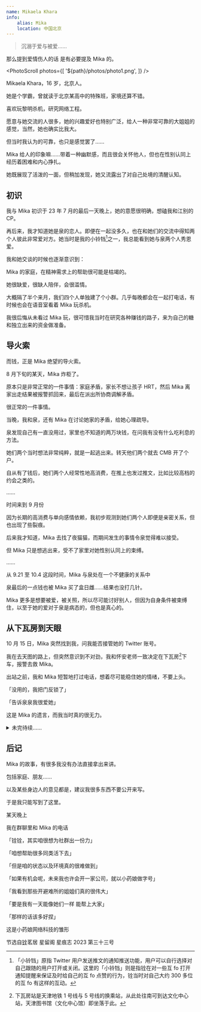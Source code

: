 ```yaml
---
name: Mikaela Khara
info:
    alias: Mika
    location: 中国北京
---
```


> 沉溺于爱与被爱……

那么提到爱情伤人的话 是有必要提及 Mika 的。

<blockquote><CapDownQuote messages={[[
"但是遇到泉泉之后 我才知道能有人陪着是件多幸福的事。”", "“可现在我又要失去她……”"],
 ["“我不想再一个人走下去了”", "“一个人好痛苦 看不到希望”"],
  ["“在吗铨铨……”", "“我把我推特的账号密码交给你可以嘛……”"], 
  ["“有点苦……”", "“泉妹要出发去日本了 可能是在登机 告诉她我爱她”"], 
  ["“我买了杯冰激凌 一会肚子难受了就吃一口压一下”", "“不会痛苦的 不会的”"]]} />
  </blockquote>

<PhotoScroll photos={[
'${path}/photos/photo1.png',
]} />

Mikaela Khara，16 岁，北京人。

她是个学霸，曾就读于北京某高中的特殊班，家境还算不错。

喜欢玩黎明杀机，研究网络工程。

愿意与她交流的人很多，她的兴趣爱好也特别广泛，给人一种非常可靠的大姐姐的感觉，当然，她也确实比我大。

但当时我认为的可靠，也只是感觉罢了……

Mika 给人的印象嘛……带着一种幽默感，而且很会关怀他人，但也在性别认同上经历着困难和内心挣扎。

她既展现了活泼的一面，但稍加发现，她又流露出了对自己处境的清醒认知。

## 初识

我与 Mika 初识于 23 年 7 月的最后一天晚上，她的意愿很明确，想磕我和江别的 CP。

再后来，我才知道她是泉的恋人。即便在一起没多久，也在和她们的交流中得知两个人彼此非常爱对方。她当时是我的小铃铛[^1]之一，我总能看到她与泉两个人秀恩爱。

我和她交谈的时候也逐渐意识到：

Mika 的家庭，在精神需求上的帮助很可能是枯竭的。

她很缺爱，很缺人陪伴，会很滥情。

大概隔了半个来月，我们四个人单独建了个小群。几乎每晚都会在一起打电话，有时候也会在语音室看着 Mika 玩杀机。

我很后悔从未看过 Mika 玩，很可惜我当时在研究各种赚钱的路子，来为自己的糖和独立出来的资金做准备。

## 导火索

而钱，正是 Mika 绝望的导火索。

8 月下旬的某天，Mika 炸柜了。

原本只是非常正常的一件事情：家庭矛盾，家长不想让孩子 HRT，然后 Mika 离家出走结果被报警抓回来，最后在派出所协商调解矛盾。

很正常的一件事情。

当晚，我和泉，还有 Mika 在讨论她家的矛盾，给她心理疏导。

泉发现自己有一直没用过，家里也不知道的两万块钱，在问我有没有什么吃利息的方法。

她们两个当时想法非常纯粹，就是一起逃出来。转天他们两个就去 CMB 开了个户。

自从有了钱后，她们两个人经常性地高消费，在推上也发过推文，比如比较高档的约会之类的。

……

时间来到 9 月份

因为长期的高消费与单向感情依赖，我初步观测到她们两个人即便是亲密关系，但也出现了些裂痕。

后来我才知道，Mika 去找了夜猫猫，而期间发生的事情令泉觉得难以接受。

但 Mika 只是想逃出来，受不了家里对她性别认同上的束缚。

……

从 9.21 至 10.4 这段时间，Mika 与泉处在一个不健康的关系中

泉最后的一点钱也被 Mika 买了盒日雌……结果也没打几针。

Mika 更多是想要被爱，被关照，所以尽可能讨好别人，但因为自身条件被束缚住，以至于她的爱对于泉是病态的，但也是真心的。

## 从下瓦房到天眼

10 月 15 日，Mika 突然找到我，问我能否接管她的 Twitter 账号。

我在去天图的路上，但突然意识到不对劲，我和怀安老师一致决定在下瓦房[^2]下车，报警去救 Mika。

出站之前，我和 Mika 短暂地打过电话，想着尽可能稳住她的情绪，不要上头。

「没用的，我把门反锁了」

「告诉泉泉我很爱她」

这是 Mika 的遗言，而我当时真的很无力。

<details>
<summary>未完待续……</summary>

我真正得到 Mika 逝世的消息 是在 10 月 24 日。

鉴于之前比赛晋级，我去了三岔河口。

少年宫里不让停车，于是我们在天眼下的停车场里换上衣服。

结果……刚下车就收到了消息。

「没抢救回来。」

「这是永乐桥，上面架着天眼，是一个约会的好地方。如果可以的话，什么时候来这边玩，我请你们坐～」

「谢谢铨铨～打算过段时间想来坐一次诶，到时候铨铨一起嘛？」

这是我脑中，望着天眼的回忆，这一切仿佛冻结住了。强忍着痛苦，即便没发挥好，但我完成了赛程中的最后一次演出。

后来，问起了友人她对 Mika 的印象：

> 我感觉 Mika 也是个可怜的孩子，应该是没有安全感，想有人可以依靠。
>
> 很多经历都和她很类似。
>
> 身上全都是在家里被打留下的疤，我看了都想哭。
>
> 我想她应该……算是含冤而死，真的感觉她死的时候不像是解脱。
>
> 据我的经验来看，死之前还是想得到爱，有个人能线下过去抱住她都好。
>
> 本来我是可以的……
>
> 我之前说好的 12 月过去要和她过圣诞节。要包饺子，吃水煮虾。
>
> 感觉她有一段时间像是在求我过去一样。

三岔河口，沿着子牙河和北运河一路北上，可以抵达北京。

而如今，我站在三岔河口，过往美好的记忆与思绪交汇于此。

她的突然离开，让一切戛然而止，仿佛所有未完成的故事都被冻结在那个瞬间。那些约定——

包饺子、过圣诞节……

——如今都成了无处寄托的梦。

我想，Mika 并不是真正想离开这个世界，她只是太渴望有人能听见她内心的呐喊，能拥抱她，给她一个停靠的港湾。在这个复杂的世界里，她活得太清醒，却又太孤独。那些她不断掩饰的痛苦，最终像洪水般将她吞没。

「如果当时我能早点意识到，再坚定一点，是不是一切都会不同？」这个问题像梦魇般徘徊在脑海。可是时间无情地向前，留给我们的只有遗憾和无尽的思念。

站在三岔河口，寒风拂面，眼前是连绵不断的河流——它们汇聚、分流，又不断地向前流去，像生命本身一样无法回头。

Mika 说过：「希望有一天能一起坐在天眼上看风景。」

我知道，她或许再也看不到那天的景色了。但她的故事、她的爱、她那不被理解的执着，永远会留在那些记得她的人心里。

爱从未走远，只是我们再也无法亲口对她说了。

</details>

## 后记

Mika 的故事，有很多我没有办法直接拿出来讲。

包括家庭、朋友……

以及某些身边人的意见都是，建议我很多东西不要公开来写。

于是我只能写到了这里。

某天晚上

我在群聊里和 Mika 的电话

「铨铨，其实咱很想为社群出一份力」

「咱想帮助很多同类活下去」

「但是咱的状态以及环境真的很难做到」

「如果有机会呢，未来我也许会开一家公司，就以小药娘做字号」

「我看到那些开避难所的姐姐们真的很伟大」

「要是我有一天能像她们一样 能帮上大家」

「那样的话该多好捏」

这是小药娘网络科技的雏形

节选自[铨](https://twitter.com/ryq59)茗居 星留阁 星痕志 2023 第三十三号

[^1]: 「小铃铛」原指 Twitter 用户发送推文的通知推送功能，用户可以自行选择对自己跟随的用户打开或关闭。这里的「小铃铛」则是指铨在对一些互 fo 打开通知提醒来保证及时给自己的互 fo 点赞的行为，铨当时对自己大约 300 多位的互 fo 有这样的互动。

[^2]: 下瓦房站是天津地铁 1 号线与 5 号线的换乘站，从此处往南可到达文化中心站，天津图书馆（文化中心馆）即坐落于此。
